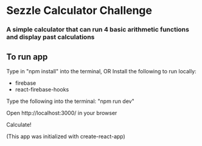 # Sezzle Calculator Challenge

### A simple calculator that can run 4 basic arithmetic functions and display past calculations

## To run app

Type in "npm install" into the terminal, OR Install the following to run locally:

- firebase
- react-firebase-hooks

Type the following into the terminal:
"npm run dev"

Open http://localhost:3000/ in your browser

Calculate!

(This app was initialized with create-react-app)
